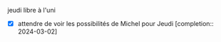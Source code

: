 
jeudi libre à l'uni
- [X] attendre de voir les possibilités de Michel pour Jeudi  [completion:: 2024-03-02]
